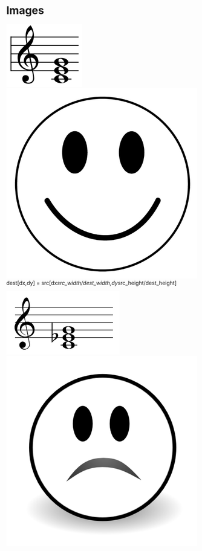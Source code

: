# Images
![alt text](https://github.com/wittenjeremy/openframeworks/blob/master/Assignment_3/Elements/cmajor.jpg)
![alt text](https://github.com/wittenjeremy/openframeworks/blob/master/Assignment_3/Elements/happyface.jpg)
dest[dx,dy] = src[dx*src_width/dest_width,dy*src_height/dest_height]

![alt text](https://github.com/wittenjeremy/openframeworks/blob/master/Assignment_3/Elements/cminor.jpg)
![alt text](https://github.com/wittenjeremy/openframeworks/blob/master/Assignment_3/Elements/sadface.jpg)
